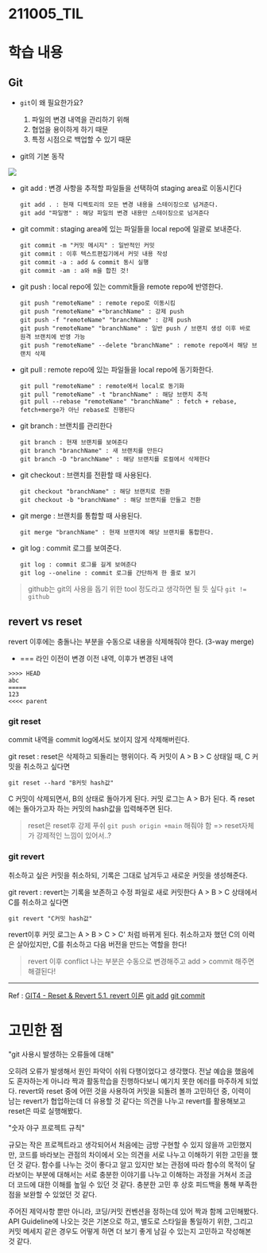 ﻿
# 211005_TIL

# 학습 내용 
## Git

- `git`이 왜 필요한가요?
	1. 파일의 변경 내역을 관리하기 위해
	2. 협업을 용이하게 하기 때문
	3. 특정 시점으로 백업할 수 있기 때문


- git의 기본 동작

![](https://2oneweek.dev/static/58eea191d99ecd6b05f030a566a020b7/c1b63/2.png)

- git add : 변경 사항을 추적할 파일들을 선택하여 staging area로 이동시킨다
	```git
	git add . : 현재 디렉토리의 모든 변경 내용을 스테이징으로 넘겨준다. 
	git add "파일명" : 해당 파일의 변경 내용만 스테이징으로 넘겨준다
	```
- git commit : staging area에 있는 파일들을 local repo에 일괄로 보내준다.
	```git
	git commit -m "커밋 메시지" : 일반적인 커밋
	git commit : 이후 텍스트편집기에서 커밋 내용 작성
	git commit -a : add & commit 동시 실행
	git commit -am : a와 m을 합친 것! 
	```
- git push : local repo에 있는 commit들을 remote repo에 반영한다. 
	```git
	git push "remoteName" : remote repo로 이동시킴
	git push "remoteName" +"branchName" : 강제 push
	git push -f "remoteName" "branchName" : 강제 push
	git push "remoteName" "branchName" : 일반 push / 브랜치 생성 이후 바로 원격 브랜치에 반영 가능
	git push "remoteName" --delete "branchName" : remote repo에서 해당 브랜치 삭제 
	```
- git pull : remote repo에 있는 파일들을 local repo에 동기화한다. 
	```git
	git pull "remoteName" : remote에서 local로 동기화
	git pull "remoteName" -t "branchName" : 해당 브랜치 추적
	git pull --rebase "remoteName" "branchName" : fetch + rebase, fetch+merge가 아닌 rebase로 진행된다
	```
- git branch : 브랜치를 관리한다
	```git
	git branch : 현재 브랜치를 보여준다
	git branch "branchName" : 새 브랜치를 만든다
	git branch -D "branchName" : 해당 브랜치를 로컬에서 삭제한다
	```
- git checkout : 브랜치를 전환할 때 사용된다. 
	```git
	git checkout "branchName" : 해당 브랜치로 전환
	git checkout -b "branchName" : 해당 브랜치를 만들고 전환
	```
- git merge : 브랜치를 통합할 때 사용된다. 
	```git
	git merge "branchName" : 현재 브랜치에 해당 브랜치를 통합한다. 
	```
- git log : commit 로그를 보여준다. 
	```git
	git log : commit 로그를 길게 보여준다
	git log --oneline : commit 로그를 간단하게 한 줄로 보기
	```

> github는 git의 사용을 돕기 위한 tool 정도라고 생각하면 될 듯 싶다 `git != github`

## revert vs reset

revert 이후에는 충돌나는 부분을 수동으로 내용을 삭제해줘야 한다.
(3-way merge) 

- === 라인 이전이 변경 이전 내역, 이후가 변경된 내역
```git
>>>> HEAD
abc
=====
123
<<<< parent
```
### git reset 
commit 내역을 commit log에서도 보이지 않게 삭제해버린다. 

git reset : reset은 삭제하고 되돌리는 행위이다.
즉 커밋이 A > B > C 상태일 때, C 커밋을  취소하고 싶다면

`git reset --hard "B커밋 hash값"`

C 커밋이 삭제되면서, B의 상태로 돌아가게 된다. 
커밋 로그는 A > B가 된다. 즉 reset에는 돌아가고자 하는 커밋의 hash값을 입력해주면 된다.
> reset은 reset후 강제 푸쉬 `git push origin +main` 해줘야 함 =>  reset자체가 강제적인 느낌이 있어서..?

### git revert
취소하고 싶은 커밋을 취소하되, 기록은 그대로 남겨두고 새로운 커밋을 생성해준다. 

git revert : revert는 기록을 보존하고 수정 파일로 새로 커밋한다
A > B > C 상태에서 C를 취소하고 싶다면

`git revert "C커밋 hash값"`

revert이후 커밋 로그는 A > B > C > C' 처럼 바뀌게 된다. 
취소하고자 했던 C의 이력은 살아있지만, C를 취소하고 다음 버전을 만드는 역할을 한다!
> revert 이후 conflict 나는 부분은 수동으로 변경해주고 add > commit 해주면 해결된다!

---
Ref : 
[GIT4 - Reset & Revert 5.1. revert 이론](https://www.youtube.com/watch?v=NBb-FFB2mJk "GIT4 - Reset & Revert 5.1. revert 이론") 
[git add](https://git-scm.com/docs/git-add)
[git commit](https://git-scm.com/docs/git-commit) 


# 고민한 점 


"git 사용시 발생하는 오류들에 대해"

오히려 오류가 발생해서 원인 파악이 쉬워 다행이었다고 생각했다. 전날 예습을 했음에도 혼자하는게 아니라 짝과 활동학습을 진행하다보니 예기치 못한 에러를 마주하게 되었다. revert와 reset 중에 어떤 것을 사용하여 커밋을 되돌려 볼까 고민하던 중, 이력이 남는 revert가 협업하는데 더 유용할 것 같다는 의견을 나누고 revert를 활용해보고 reset은 따로 실행해봤다. 

"숫자 야구 프로젝트 규칙"

규모는 작은 프로젝트라고 생각되어서 처음에는 금방 구현할 수 있지 않을까 고민했지만, 코드를 바라보는 관점의 차이에서 오는 의견을 서로 나누고 이해하기 위한 고민을 했던 것 같다. 함수를 나누는 것이 좋다고 알고 있지만 보는 관점에 따라 함수의 목적이 달라보이는 부분에 대해서는 서로 충분한 이야기를 나누고 이해하는 과정을 거쳐서 조금 더 코드에 대한 이해를 높일 수 있던 것 같다. 충분한 고민 후 상호 피드백을 통해 부족한 점을 보완할 수 있었던 것 같다.

주어진 제약사항 뿐만 아니라, 코딩/커밋 컨벤션을 정하는데 있어 짝과 함께 고민해봤다. API Guideline에 나오는 것은 기본으로 하고, 별도로 스타일을 통일하기 위한, 그리고 커밋 메세지 같은 경우도 어떻게 하면 더 보기 좋게 남길 수 있는지 고민하고 작성해본 것 같다.  

